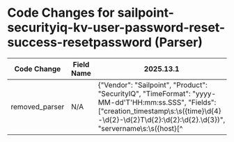 # Code Changes for sailpoint-securityiq-kv-user-password-reset-success-resetpassword (Parser)

| Code Change | Field Name | 2025.13.1 | 2025.14.1 |
|-------------|------------|-----------|------------|
| removed_parser | N/A | {"Vendor": "Sailpoint", "Product": "SecurityIQ", "TimeFormat": "yyyy-MM-dd'T'HH:mm:ss.SSS", "Fields": ["creation_timestamp\s:\s({time}\d{4}-\d{2}-\d{2}T\d{2}:\d{2}:\d{2}.\d{3})", "servername\s:\s({host}[^|]+)\s\|", "userfullname\s:\s({user_sid}(?=[^\\]+\\)({domain}[^\\]+)\\({user}[\w\.\-\!\#\^\~]{1,40}\$?)|(?:.+?))\s\|", "actiontype\s:\s({event_name}[^|]+)\s\|", "originatingserver\s:\s({host}[^|]+)\s\|", "objectcn\s:\s({dest_user}[^|]+)\s\|"], "Name": "sailpoint-securityiq-kv-user-password-reset-success-resetpassword", "Conditions": ["| applicationtype : Active Directory |", "actiontype : Reset Password", "| objectclass : user |"], "ParserVersion": "v1.0.0"} | N/A |